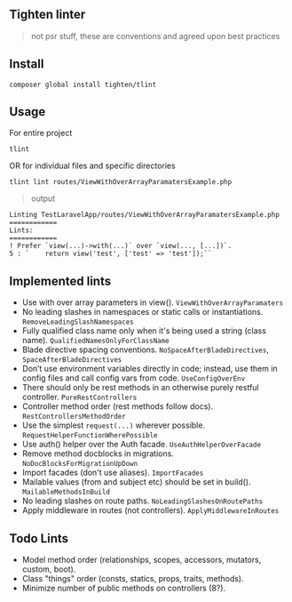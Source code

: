 ## Tighten linter
> not psr stuff, these are conventions and agreed upon best practices

## Install
```
composer global install tighten/tlint
```

## Usage
For entire project
```
tlint
```
OR for individual files and specific directories
```
tlint lint routes/ViewWithOverArrayParamatersExample.php
```

> output
```
Linting TestLaravelApp/routes/ViewWithOverArrayParamatersExample.php
============
Lints: 
============
! Prefer `view(...)->with(...)` over `view(..., [...])`.
5 : `    return view('test', ['test' => 'test']);``
```

## Implemented lints
- Use with over array parameters in view(). `ViewWithOverArrayParamaters`
- No leading slashes in namespaces or static calls or instantiations. `RemoveLeadingSlashNamespaces`
- Fully qualified class name only when it's being used a string (class name). `QualifiedNamesOnlyForClassName`
- Blade directive spacing conventions. `NoSpaceAfterBladeDirectives`, `SpaceAfterBladeDirectives`
- Don’t use environment variables directly in code; instead, use them in config files and call config vars from code. `UseConfigOverEnv`
- There should only be rest methods in an otherwise purely restful controller. `PureRestControllers`
- Controller method order (rest methods follow docs). `RestControllersMethodOrder`
- Use the simplest `request(...)` wherever possible. `RequestHelperFunctionWherePossible`
- Use auth() helper over the Auth facade. `UseAuthHelperOverFacade`
- Remove method docblocks in migrations. `NoDocBlocksForMigrationUpDown`
- Import facades (don't use aliases). `ImportFacades`
- Mailable values (from and subject etc) should be set in build(). `MailableMethodsInBuild`
- No leading slashes on route paths. `NoLeadingSlashesOnRoutePaths`
- Apply middleware in routes (not controllers). `ApplyMiddlewareInRoutes`

## Todo Lints
- Model method order (relationships, scopes, accessors, mutators, custom, boot).
- Class "things" order (consts, statics, props, traits, methods).
- Minimize number of public methods on controllers (8?).

